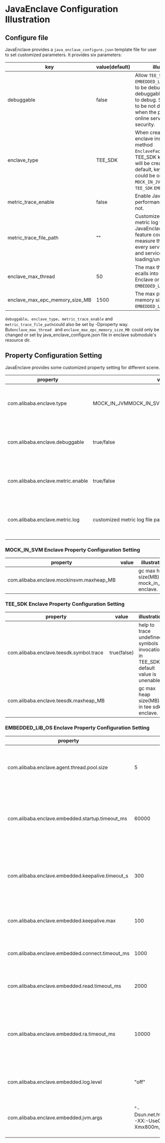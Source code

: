 # JavaEnclave Configuration Illustration

## Configure file

JavaEnclave provides a `java_enclave_configure.json` template file for user to set customized parameters. It provides six parameters:

| key                            | value(default)  | illustation                                                                                                                                                                                                              |
|--------------------------------| ------------ |--------------------------------------------------------------------------------------------------------------------------------------------------------------------------------------------------------------------------|
| debuggable                     | false  | Allow `TEE_SDK` Enclave or `EMBEDDED_LIB_OS` Enclave to be debuggable or not, debuggable mode help to debug. Should make it to be not debuggable when the project is online service for security.                        |
| enclave_type                   | TEE_SDK  | When creating an enclave instance with method `EnclaveFactory.create()`, TEE_SDK kind of Enclave will be created by default, key `enclave_type` could be one of `MOCK_IN_JVM` `MOCK_IN_SVM` `TEE_SDK` `EMBEDDED_LIB_OS`. |
| metric_trace_enable            | false  | Enable JavaEnclave performance metric or not.                                                                                                                                                                            |
| metric_trace_file_path         |  "" | Customized JavaEnclave metric log file path. JavaEnclave Metric feature could help to measure the cost of every service invocation and service loading/unloading.                                                        |
| enclave_max_thread             | 50  | The max thread number ecalls into `TEE_SDK` Enclave or `EMBEDDED_LIB_OS` Enclave.                                                                                                                                        |
| enclave_max_epc_memory_size_MB |  1500  | The max physical epc memory size in `TEE_SDK`, `EMBEDDED_LIB_OS` Enclave                                                                                                                                                  |

`debuggable`、`enclave_type`、`metric_trace_enable` and  `metric_trace_file_path`could also be set by -Dproperty way. But`enclave_max_thread ` and `enclave_max_epc_memory_size_MB `could only be changed or set by java_enclave_configure.json file in enclave submodule's resource dir.

## Property Configuration Setting

JavaEnclave provides some customized property setting for different scene.

| property  | value  | illustration  |
| ------------ | ------------ | ------------ |
| com.alibaba.enclave.type  | MOCK_IN_JVMMOCK_IN_SVM/TEE_SDK/EMBEDDED_LIB_OS  |  same as be described in Configure file   |
| com.alibaba.enclave.debuggable  | true/false  | same as be described in Configure file   |
| com.alibaba.enclave.metric.enable  | true/false  | same as be described in Configure file   |
| com.alibaba.enclave.metric.log  | customized metric log file path  | same as be described in Configure file   |

### MOCK_IN_SVM Enclave Property Configuration Setting

| property                                 | value       | illustration                                 |
|------------------------------------------|-------------|----------------------------------------------|
| com.alibaba.enclave.mockinsvm.maxheap_MB |             | gc max heap size(MB) in mock_in_svm enclave. |

### TEE_SDK Enclave Property Configuration Setting

| property                                      | value       | illustration                                                                      |
|-----------------------------------------------|-------------|-----------------------------------------------------------------------------------|
| com.alibaba.enclave.teesdk.symbol.trace | true(false) | help to trace undefined symbols invocation in TEE_SDK, default value is unenable. |
| com.alibaba.enclave.teesdk.maxheap_MB         |             | gc max heap size(MB) in tee sdk enclave.                                          |


### EMBEDDED_LIB_OS Enclave Property Configuration Setting

| property                                        |  value |  illustration |
|-------------------------------------------------| ------------ | ------------ |
| com.alibaba.enclave.agent.thread.pool.size      | 5  |  agent http server thread pool size in enclave, default value is 5.  |
| com.alibaba.enclave.embedded.startup.timeout_ms | 60000  | the max startup timeout for libos enclave startup, default timeout is 60000ms.  |
| com.alibaba.enclave.embedded.keepalive.timeout_s | 300  |  enclave agent http long connection keep alive timeout, default timeout is 300s.  |
| com.alibaba.enclave.embedded.keepalive.max      | 100  | max agent http router, default number is 100.  |
| com.alibaba.enclave.embedded.connect.timeout_ms | 1000  |  agent http connection timeout, default is 1000ms. |
| com.alibaba.enclave.embedded.read.timeout_ms    | 2000  | agent http reading timeout, default is 2000ms.  |
| com.alibaba.enclave.embedded.ra.timeout_ms      | 10000  |  embedded libos remote attestation generation and verification timeout, default is 10000ms.  |
| com.alibaba.enclave.embedded.log.level          | "off" | enable enclave log or not, default is off. |
| com.alibaba.enclave.embedded.jvm.args           | "-Dsun.net.httpserver.nodelay=true,  -XX:-UseCompressedOops,  -Xmx800m,  -Dos.name=Linux" | jvm's startup args in embedded libos enclave. |
